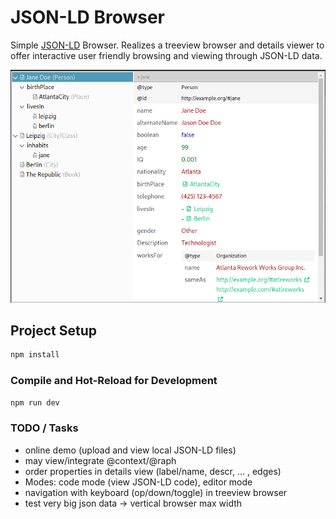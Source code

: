 # JSON-LD Browser

Simple [JSON-LD](https://json-ld.org/) Browser. Realizes a treeview browser and details viewer to offer interactive user friendly browsing and viewing through JSON-LD data.

![](screenshot.png)

## Project Setup

```sh
npm install
```

### Compile and Hot-Reload for Development

```sh
npm run dev
```
<!--
### Compile and Minify for Production

```sh
npm run build
``` -->


### TODO / Tasks

- online demo (upload and view local JSON-LD files)
- may view/integrate @context/@raph
- order properties in details view (label/name, descr, ... , edges)
- Modes: code mode (view JSON-LD code), editor mode
- navigation with keyboard (op/down/toggle) in treeview browser
- test very big json data -> vertical browser max width
